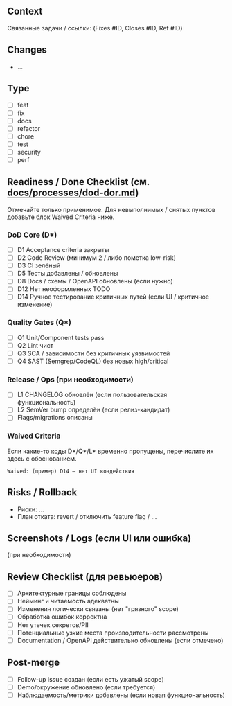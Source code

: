 ## Context

Связанные задачи / ссылки: (Fixes #ID, Closes #ID, Ref #ID)

## Changes

- ...

## Type

- [ ] feat
- [ ] fix
- [ ] docs
- [ ] refactor
- [ ] chore
- [ ] test
- [ ] security
- [ ] perf

## Readiness / Done Checklist (см. [docs/processes/dod-dor.md](/docs/processes/dod-dor.md))

Отмечайте только применимое. Для невыполнимых / снятых пунктов добавьте блок Waived Criteria ниже.

### DoD Core (D*)

- [ ] D1 Acceptance criteria закрыты
- [ ] D2 Code Review (минимум 2 / либо пометка low-risk)
- [ ] D3 CI зелёный
- [ ] D5 Тесты добавлены / обновлены
- [ ] D8 Docs / схемы / OpenAPI обновлены (если нужно)
- [ ] D12 Нет неоформленных TODO
- [ ] D14 Ручное тестирование критичных путей (если UI / критичное изменение)

### Quality Gates (Q*)

- [ ] Q1 Unit/Component tests pass
- [ ] Q2 Lint чист
- [ ] Q3 SCA / зависимости без критичных уязвимостей
- [ ] Q4 SAST (Semgrep/CodeQL) без новых high/critical

### Release / Ops (при необходимости)

- [ ] L1 CHANGELOG обновлён (если пользовательская функциональность)
- [ ] L2 SemVer bump определён (если релиз-кандидат)
- [ ] Flags/migrations описаны

### Waived Criteria

Если какие-то коды D*/Q*/L* временно пропущены, перечислите их здесь с обоснованием.

```text
Waived: (пример) D14 — нет UI воздействия
```

## Risks / Rollback

- Риски: ...
- План отката: revert / отключить feature flag / ...

## Screenshots / Logs (если UI или ошибка)

(при необходимости)

## Review Checklist (для ревьюеров)

- [ ] Архитектурные границы соблюдены
- [ ] Нейминг и читаемость адекватны
- [ ] Изменения логически связаны (нет "грязного" scope)
- [ ] Обработка ошибок корректна
- [ ] Нет утечек секретов/PII
- [ ] Потенциальные узкие места производительности рассмотрены
- [ ] Documentation / OpenAPI действительно обновлены (если отмечено)

## Post-merge

- [ ] Follow-up issue создан (если есть ужатый scope)
- [ ] Demo/окружение обновлено (если требуется)
- [ ] Наблюдаемость/метрики добавлены (если новая функциональность)
